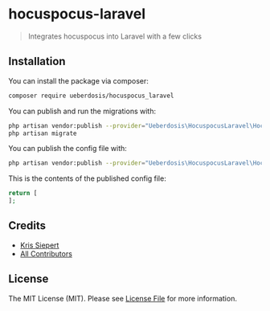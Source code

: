 # hocuspocus-laravel

> Integrates hocuspocus into Laravel with a few clicks

## Installation

You can install the package via composer:

```bash
composer require ueberdosis/hocuspocus_laravel
```

You can publish and run the migrations with:

```bash
php artisan vendor:publish --provider="Ueberdosis\HocuspocusLaravel\HocuspocusLaravelServiceProvider" --tag="hocuspocus-laravel-migrations"
php artisan migrate
```

You can publish the config file with:
```bash
php artisan vendor:publish --provider="Ueberdosis\HocuspocusLaravel\HocuspocusLaravelServiceProvider" --tag="hocuspocus-laravel-config"
```

This is the contents of the published config file:

```php
return [
];
```

## Credits

- [Kris Siepert](https://github.com/kriskbx)
- [All Contributors](../../contributors)

## License

The MIT License (MIT). Please see [License File](LICENSE.md) for more information.
